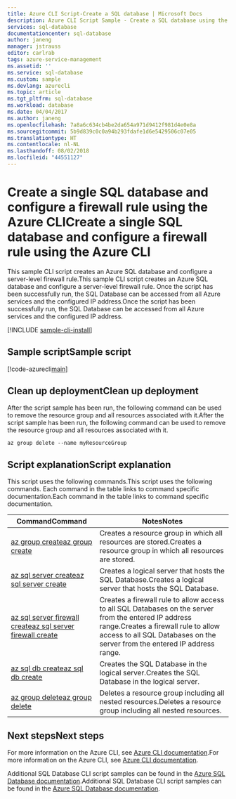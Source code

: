```yaml
---
title: Azure CLI Script-Create a SQL database | Microsoft Docs
description: Azure CLI Script Sample - Create a SQL database using the Azure CLI
services: sql-database
documentationcenter: sql-database
author: janeng
manager: jstrauss
editor: carlrab
tags: azure-service-management
ms.assetid: ''
ms.service: sql-database
ms.custom: sample
ms.devlang: azurecli
ms.topic: article
ms.tgt_pltfrm: sql-database
ms.workload: database
ms.date: 04/04/2017
ms.author: janeng
ms.openlocfilehash: 7a8a6c634cb4be2da654a971d9412f981d4e0e8a
ms.sourcegitcommit: 5b9d839c0c0a94b293fdafe1d6e5429506c07e05
ms.translationtype: HT
ms.contentlocale: nl-NL
ms.lasthandoff: 08/02/2018
ms.locfileid: "44551127"
---
```

# <a name="create-a-single-sql-database-and-configure-a-firewall-rule-using-the-azure-cli"></a><span data-ttu-id="e263e-103">Create a single SQL database and configure a firewall rule using the Azure CLI</span><span class="sxs-lookup"><span data-stu-id="e263e-103">Create a single SQL database and configure a firewall rule using the Azure CLI</span></span>

<span data-ttu-id="e263e-104">This sample CLI script creates an Azure SQL database and configure a server-level firewall rule.</span><span class="sxs-lookup"><span data-stu-id="e263e-104">This sample CLI script creates an Azure SQL database and configure a server-level firewall rule.</span></span> <span data-ttu-id="e263e-105">Once the script has been successfully run, the SQL Database can be accessed from all Azure services and the configured IP address.</span><span class="sxs-lookup"><span data-stu-id="e263e-105">Once the script has been successfully run, the SQL Database can be accessed from all Azure services and the configured IP address.</span></span> 

[!INCLUDE [sample-cli-install](../../../includes/sample-cli-install.md)]

## <a name="sample-script"></a><span data-ttu-id="e263e-106">Sample script</span><span class="sxs-lookup"><span data-stu-id="e263e-106">Sample script</span></span>

[!code-azurecli[main](../../../cli_scripts/sql-database/create-and-configure-database/create-and-configure-database.sh?highlight=9-10 "Create SQL Database")]

## <a name="clean-up-deployment"></a><span data-ttu-id="e263e-107">Clean up deployment</span><span class="sxs-lookup"><span data-stu-id="e263e-107">Clean up deployment</span></span>

<span data-ttu-id="e263e-108">After the script sample has been run, the following command can be used to remove the resource group and all resources associated with it.</span><span class="sxs-lookup"><span data-stu-id="e263e-108">After the script sample has been run, the following command can be used to remove the resource group and all resources associated with it.</span></span>

```azurecli
az group delete --name myResourceGroup
```

## <a name="script-explanation"></a><span data-ttu-id="e263e-109">Script explanation</span><span class="sxs-lookup"><span data-stu-id="e263e-109">Script explanation</span></span>

<span data-ttu-id="e263e-110">This script uses the following commands.</span><span class="sxs-lookup"><span data-stu-id="e263e-110">This script uses the following commands.</span></span> <span data-ttu-id="e263e-111">Each command in the table links to command specific documentation.</span><span class="sxs-lookup"><span data-stu-id="e263e-111">Each command in the table links to command specific documentation.</span></span>

| <span data-ttu-id="e263e-112">Command</span><span class="sxs-lookup"><span data-stu-id="e263e-112">Command</span></span> | <span data-ttu-id="e263e-113">Notes</span><span class="sxs-lookup"><span data-stu-id="e263e-113">Notes</span></span> |
|---|---|
| [<span data-ttu-id="e263e-114">az group create</span><span class="sxs-lookup"><span data-stu-id="e263e-114">az group create</span></span>](/cli/azure/group#create) | <span data-ttu-id="e263e-115">Creates a resource group in which all resources are stored.</span><span class="sxs-lookup"><span data-stu-id="e263e-115">Creates a resource group in which all resources are stored.</span></span> |
| [<span data-ttu-id="e263e-116">az sql server create</span><span class="sxs-lookup"><span data-stu-id="e263e-116">az sql server create</span></span>](/cli/azure/sql/server#create) | <span data-ttu-id="e263e-117">Creates a logical server that hosts the SQL Database.</span><span class="sxs-lookup"><span data-stu-id="e263e-117">Creates a logical server that hosts the SQL Database.</span></span> |
| [<span data-ttu-id="e263e-118">az sql server firewall create</span><span class="sxs-lookup"><span data-stu-id="e263e-118">az sql server firewall create</span></span>](/cli/azure/sql/server/firewall-rule#create) | <span data-ttu-id="e263e-119">Creates a firewall rule to allow access to all SQL Databases on the server from the entered IP address range.</span><span class="sxs-lookup"><span data-stu-id="e263e-119">Creates a firewall rule to allow access to all SQL Databases on the server from the entered IP address range.</span></span> |
| [<span data-ttu-id="e263e-120">az sql db create</span><span class="sxs-lookup"><span data-stu-id="e263e-120">az sql db create</span></span>](/cli/azure/sql/db#create) | <span data-ttu-id="e263e-121">Creates the SQL Database in the logical server.</span><span class="sxs-lookup"><span data-stu-id="e263e-121">Creates the SQL Database in the logical server.</span></span> |
| [<span data-ttu-id="e263e-122">az group delete</span><span class="sxs-lookup"><span data-stu-id="e263e-122">az group delete</span></span>](/cli/azure/resource#delete) | <span data-ttu-id="e263e-123">Deletes a resource group including all nested resources.</span><span class="sxs-lookup"><span data-stu-id="e263e-123">Deletes a resource group including all nested resources.</span></span> |

## <a name="next-steps"></a><span data-ttu-id="e263e-124">Next steps</span><span class="sxs-lookup"><span data-stu-id="e263e-124">Next steps</span></span>

<span data-ttu-id="e263e-125">For more information on the Azure CLI, see [Azure CLI documentation](https://docs.microsoft.com/cli/azure/overview).</span><span class="sxs-lookup"><span data-stu-id="e263e-125">For more information on the Azure CLI, see [Azure CLI documentation](https://docs.microsoft.com/cli/azure/overview).</span></span>

<span data-ttu-id="e263e-126">Additional SQL Database CLI script samples can be found in the [Azure SQL Database documentation](../sql-database-cli-samples.md).</span><span class="sxs-lookup"><span data-stu-id="e263e-126">Additional SQL Database CLI script samples can be found in the [Azure SQL Database documentation](../sql-database-cli-samples.md).</span></span>

